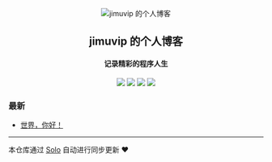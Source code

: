 <p align="center"><img alt="jimuvip 的个人博客" src="https://static.b3log.org/images/brand/solo-32.png"></p><h2 align="center">
jimuvip 的个人博客
</h2>

<h4 align="center">记录精彩的程序人生</h4>
<p align="center"><a title="jimuvip 的个人博客" target="_blank" href="https://github.com/jimuvip/solo-blog"><img src="https://img.shields.io/github/last-commit/jimuvip/solo-blog.svg?style=flat-square&color=FF9900"></a>
<a title="GitHub repo size in bytes" target="_blank" href="https://github.com/jimuvip/solo-blog"><img src="https://img.shields.io/github/repo-size/jimuvip/solo-blog.svg?style=flat-square"></a>
<a title="Solo Version" target="_blank" href="https://github.com/b3log/solo/releases"><img src="https://img.shields.io/badge/solo-3.6.5-f1e05a.svg?style=flat-square&color=blueviolet"></a>
<a title="Hits" target="_blank" href="https://github.com/b3log/hits"><img src="https://hits.b3log.org/jimuvip/solo-blog.svg"></a></p>

### 最新

* [世界，你好！](https://www.noner.cn/hello-solo)



---

本仓库通过 [Solo](https://github.com/b3log/solo) 自动进行同步更新 ❤️ 